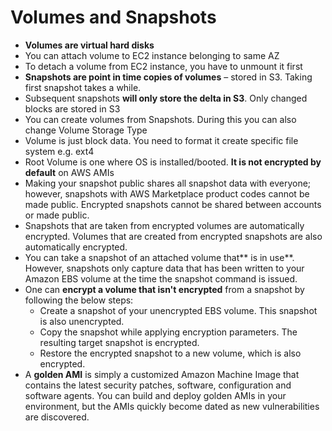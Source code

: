# Volumes and Snapshots

* **Volumes are virtual hard disks**
* You can attach volume to EC2 instance belonging to same AZ
* To detach a volume from EC2 instance, you have to unmount it first
* **Snapshots are point in time copies of volumes** – stored in S3. Taking first snapshot takes a while.
* Subsequent snapshots **will only store the delta in S3**. Only changed blocks are stored in S3
* You can create volumes from Snapshots. During this you can also change Volume Storage Type
* Volume is just block data. You need to format it create specific file system e.g. ext4
* Root Volume is one where OS is installed/booted. **It is not encrypted by default** on AWS AMIs
* Making your snapshot public shares all snapshot data with everyone; however, snapshots with AWS Marketplace product codes cannot be made public. Encrypted snapshots cannot be shared between accounts or made public.
* Snapshots that are taken from encrypted volumes are automatically encrypted. Volumes that are created from encrypted snapshots are also automatically encrypted.
* You can take a snapshot of an attached volume that** is in use**. However, snapshots only capture data that has been written to your Amazon EBS volume at the time the snapshot command is issued.
* One can **encrypt a volume that isn't encrypted** from a snapshot by following the below steps:
  * Create a snapshot of your unencrypted EBS volume. This snapshot is also unencrypted.
  * Copy the snapshot while applying encryption parameters. The resulting target snapshot is encrypted.
  * Restore the encrypted snapshot to a new volume, which is also encrypted.
* A **golden AMI** is simply a customized Amazon Machine Image that contains the latest security patches, software, configuration and software agents. You can build and deploy golden AMIs in your environment, but the AMIs quickly become dated as new vulnerabilities are discovered.

